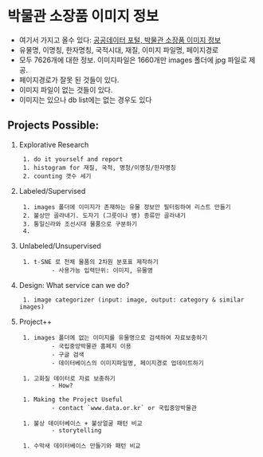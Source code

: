 
# 박물관 소장품 이미지 정보

- 여기서 가지고 올수 있다: [공공데이터 포털, 박물관 소장품 이미지 정보](https://www.data.go.kr/dataset/3070607/fileData.do)
- 유물명, 이명칭, 한자명칭, 국적시대, 재질, 이미지 파일명, 페이지경로
- 모두 7626개에 대한 정보. 이미지파일은 1660개만 images 폴더에 jpg 파일로 제공.
- 페이지경로가 잘못 된 것들이 있다.
- 이미지 파일이 없는 것들이 있다.
- 이미지는 있으나 db list에는 없는 경우도 있다


## Projects Possible:

1. Explorative Research

        1. do it yourself and report
        1. histogram for 재질, 국적, 명청/이명칭/한자명칭
        2. counting 갯수 세기
        
1. Labeled/Supervised

        1. images 폴더에 이미지가 존재하는 유물 정보만 필터링하여 리스트 만들기
        2. 불상만 골라내기. 도자기 (그릇이나 병) 종류만 골라내기
        3. 통일신라와 조선시대 물품으로 구분하기
        4. 

1. Unlabeled/Unsupervised

        1. t-SNE 로 전체 물품의 2차원 분포표 제작하기
                - 사용가능 입력단위: 이미지, 유물명
                
1. Design: What service can we do?

        1. image categorizer (input: image, output: category & similar images)
        

1. Project++

        1. images 폴더에 없는 이미지를 유물명으로 검색하여 자료보충하기
                - 국립중앙박물관 홈페지 이용
                - 구글 검색
                - 데이터베이스의 이미지파일명, 페이지경로 업데이트하기
                
        1. 고화질 데이터로 자료 보충하기
                - How?
                
        1. Making the Project Useful 
                - contact `www.data.or.kr` or 국립중앙박물관
        
        1. 불상 데이터베이스 + 불상얼굴 패턴 비교
                - storytelling
        
        1. 수막새 데이터베이스 만들기와 패턴 비교
        
        
